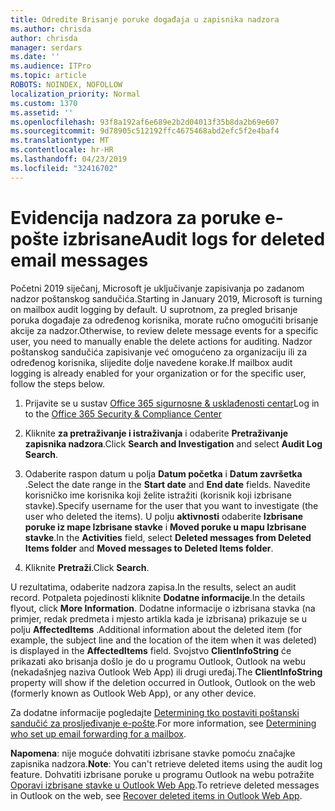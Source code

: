 ```yaml
---
title: Odredite Brisanje poruke događaja u zapisnika nadzora
ms.author: chrisda
author: chrisda
manager: serdars
ms.date: ''
ms.audience: ITPro
ms.topic: article
ROBOTS: NOINDEX, NOFOLLOW
localization_priority: Normal
ms.custom: 1370
ms.assetid: ''
ms.openlocfilehash: 93f8a192af6e689e2b2d04013f35b8da2b69e607
ms.sourcegitcommit: 9d78905c512192ffc4675468abd2efc5f2e4baf4
ms.translationtype: MT
ms.contentlocale: hr-HR
ms.lasthandoff: 04/23/2019
ms.locfileid: "32416702"
---
```

# <a name="audit-logs-for-deleted-email-messages"></a><span data-ttu-id="5038f-102">Evidencija nadzora za poruke e-pošte izbrisane</span><span class="sxs-lookup"><span data-stu-id="5038f-102">Audit logs for deleted email messages</span></span>

<span data-ttu-id="5038f-103">Početni 2019 siječanj, Microsoft je uključivanje zapisivanja po zadanom nadzor poštanskog sandučića.</span><span class="sxs-lookup"><span data-stu-id="5038f-103">Starting in January 2019, Microsoft is turning on mailbox audit logging by default.</span></span> <span data-ttu-id="5038f-104">U suprotnom, za pregled brisanje poruka događaje za određenog korisnika, morate ručno omogućiti brisanje akcije za nadzor.</span><span class="sxs-lookup"><span data-stu-id="5038f-104">Otherwise, to review delete message events for a specific user, you need to manually enable the delete actions for auditing.</span></span> <span data-ttu-id="5038f-105">Nadzor poštanskog sandučića zapisivanje već omogućeno za organizaciju ili za određenog korisnika, slijedite dolje navedene korake.</span><span class="sxs-lookup"><span data-stu-id="5038f-105">If mailbox audit logging is already enabled for your organization or for the specific user, follow the steps below.</span></span>

1. <span data-ttu-id="5038f-106">Prijavite se u sustav [Office 365 sigurnosne & usklađenosti centar](https://protection.office.com/)</span><span class="sxs-lookup"><span data-stu-id="5038f-106">Log in to the [Office 365 Security & Compliance Center](https://protection.office.com/)</span></span>

2. <span data-ttu-id="5038f-107">Kliknite **za pretraživanje i istraživanja** i odaberite **Pretraživanje zapisnika nadzora**.</span><span class="sxs-lookup"><span data-stu-id="5038f-107">Click **Search and Investigation** and select **Audit Log Search**.</span></span>

3. <span data-ttu-id="5038f-108">Odaberite raspon datum u polja **Datum početka** i **Datum završetka** .</span><span class="sxs-lookup"><span data-stu-id="5038f-108">Select the date range in the **Start date** and **End date** fields.</span></span> <span data-ttu-id="5038f-109">Navedite korisničko ime korisnika koji želite istražiti (korisnik koji izbrisane stavke).</span><span class="sxs-lookup"><span data-stu-id="5038f-109">Specify username for the user that you want to investigate (the user who deleted the items).</span></span> <span data-ttu-id="5038f-110">U polju **aktivnosti** odaberite **Izbrisane poruke iz mape Izbrisane stavke** i **Moved poruke u mapu Izbrisane stavke**.</span><span class="sxs-lookup"><span data-stu-id="5038f-110">In the **Activities** field, select **Deleted messages from Deleted Items folder** and **Moved messages to Deleted Items folder**.</span></span>

4. <span data-ttu-id="5038f-111">Kliknite **Pretraži**.</span><span class="sxs-lookup"><span data-stu-id="5038f-111">Click **Search**.</span></span>

<span data-ttu-id="5038f-112">U rezultatima, odaberite nadzora zapisa.</span><span class="sxs-lookup"><span data-stu-id="5038f-112">In the results, select an audit record.</span></span> <span data-ttu-id="5038f-113">Potpaleta pojedinosti kliknite **Dodatne informacije**.</span><span class="sxs-lookup"><span data-stu-id="5038f-113">In the details flyout, click **More Information**.</span></span> <span data-ttu-id="5038f-114">Dodatne informacije o izbrisana stavka (na primjer, redak predmeta i mjesto artikla kada je izbrisana) prikazuje se u polju **AffectedItems** .</span><span class="sxs-lookup"><span data-stu-id="5038f-114">Additional information about the deleted item (for example, the subject line and the location of the item when it was deleted) is displayed in the **AffectedItems** field.</span></span> <span data-ttu-id="5038f-115">Svojstvo **ClientInfoString** će prikazati ako brisanja došlo je do u programu Outlook, Outlook na webu (nekadašnjeg naziva Outlook Web App) ili drugi uređaj.</span><span class="sxs-lookup"><span data-stu-id="5038f-115">The **ClientInfoString** property will show if the deletion occurred in Outlook, Outlook on the web (formerly known as Outlook Web App), or any other device.</span></span>

<span data-ttu-id="5038f-116">Za dodatne informacije pogledajte [Determining tko postaviti poštanski sandučić za prosljeđivanje e-pošte](https://docs.microsoft.com/office365/securitycompliance/auditing-troubleshooting-scenarios#determining-if-a-user-deleted-email-items).</span><span class="sxs-lookup"><span data-stu-id="5038f-116">For more information, see [Determining who set up email forwarding for a mailbox](https://docs.microsoft.com/office365/securitycompliance/auditing-troubleshooting-scenarios#determining-if-a-user-deleted-email-items).</span></span>

<span data-ttu-id="5038f-117">**Napomena**: nije moguće dohvatiti izbrisane stavke pomoću značajke zapisnika nadzora.</span><span class="sxs-lookup"><span data-stu-id="5038f-117">**Note**: You can't retrieve deleted items using the audit log feature.</span></span> <span data-ttu-id="5038f-118">Dohvatiti izbrisane poruke u programu Outlook na webu potražite [Oporavi izbrisane stavke u Outlook Web App](https://support.office.com/article/C3D8FC15-EEEF-4F1C-81DF-E27964B7EDD4).</span><span class="sxs-lookup"><span data-stu-id="5038f-118">To retrieve deleted messages in Outlook on the web, see [Recover deleted items in Outlook Web App](https://support.office.com/article/C3D8FC15-EEEF-4F1C-81DF-E27964B7EDD4).</span></span>
